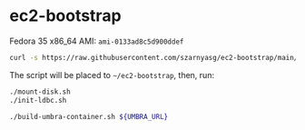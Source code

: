 # ec2-bootstrap

Fedora 35 x86_64 AMI: `ami-0133ad8c5d900ddef`

```bash
curl -s https://raw.githubusercontent.com/szarnyasg/ec2-bootstrap/main/bootstrap.sh | bash
```

The script will be placed to `~/ec2-bootstrap`, then, run:

```bash
./mount-disk.sh
./init-ldbc.sh
```

```bash
./build-umbra-container.sh ${UMBRA_URL}
```
